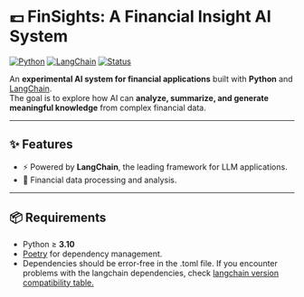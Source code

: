 # 💷 FinSights: A Financial Insight AI System

[![Python](https://img.shields.io/badge/python-≥3.10-blue.svg)](https://www.python.org/)
[![LangChain](https://img.shields.io/badge/LangChain-🚀-green.svg)](https://www.langchain.com/)
[![Status](https://img.shields.io/badge/status-experimental-orange.svg)]()

An **experimental AI system for financial applications** built with **Python** and [LangChain](https://www.langchain.com/).  
The goal is to explore how AI can **analyze, summarize, and generate meaningful knowledge** from complex financial data.

---

## ✨ Features
- ⚡️ Powered by **LangChain**, the leading framework for LLM applications.  
- 🔎 Financial data processing and analysis.  

---

## 📦 Requirements
- Python ≥ **3.10**  
- [Poetry](https://python-poetry.org/)  for dependency management.  
- Dependencies should be error-free in the .toml file. If you encounter problems with the langchain dependencies, check [langchain version compatibility table.](https://python.langchain.com/docs/versions/v0_3/)